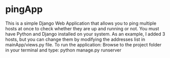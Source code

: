 # pingApp
This is a simple Django Web Application that allows you to ping multiple hosts at once to check whether they are up and running or not.
You must have Python and Django installed on your system. As an example, I added 3 hosts, but you can change them by modifying the addresses list in mainApp/views.py file.
To run the application:
Browse to the project folder in your terminal and type:
python manage.py runserver

